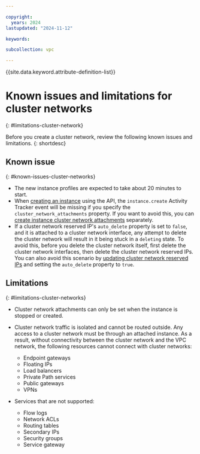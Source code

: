 ```yaml
---

copyright:
  years: 2024
lastupdated: "2024-11-12"

keywords:

subcollection: vpc

---
```


{{site.data.keyword.attribute-definition-list}}

# Known issues and limitations for cluster networks
{: #limitations-cluster-network}

Before you create a cluster network, review the following known issues and limitations.
{: shortdesc}

## Known issue
{: #known-issues-cluster-networks}

- The new instance profiles are expected to take about 20 minutes to start.
- When [creating an instance](/apidocs/vpc/latest#create-instance) using the API, the `instance.create` Activity Tracker event will be missing if you specify the `cluster_network_attachments` property. If you want to avoid this, you can [create instance cluster network attachments](/apidocs/vpc/latest#create-instance-cluster-network-attachment) separately.
- If a cluster network reserved IP's `auto_delete` property is set to `false`, and it is attached to a cluster network interface, any attempt to delete the cluster network will result in it being stuck in a `deleting` state. To avoid this, before you delete the cluster network itself, first delete the cluster network interfaces, then delete the cluster network reserved IPs. You can also avoid this scenario by [updating cluster network reserved IPs](/apidocs/vpc/latest#update-cluster-network-reserved-ip) and setting the `auto_delete` property to `true`.

## Limitations
{: #limitations-cluster-networks}

- Cluster network attachments can only be set when the instance is stopped or created.
- Cluster network traffic is isolated and cannot be routed outside. Any access to a cluster network must be through an attached instance. As a result, without connectivity between the cluster network and the VPC network, the following resources cannot connect with cluster networks:
   - Endpoint gateways
   - Floating IPs
   - Load balancers
   - Private Path services
   - Public gateways
   - VPNs

- Services that are not supported:
   * Flow logs
   * Network ACLs
   * Routing tables
   * Secondary IPs
   * Security groups
   * Service gateway
